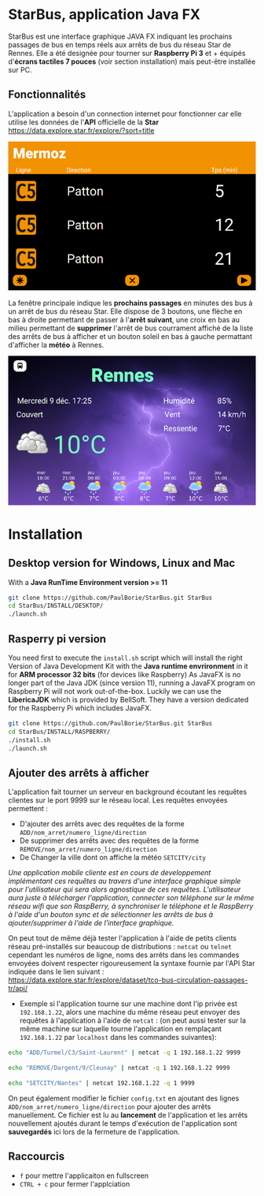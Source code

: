 # StarBus, application Java FX

StarBus est une interface graphique JAVA FX indiquant les prochains passages de bus en temps réels aux arrêts de bus du réseau Star de Rennes.
Elle a été designée pour tourner sur **Raspberry Pi 3** et + équipés d'**écrans tactiles 7 pouces** (voir section installation) mais peut-être installée sur PC.

## Fonctionnalités

L'application a besoin d'un connection internet pour fonctionner car elle utilise les données de l'**API** officielle de la **Star** https://data.explore.star.fr/explore/?sort=title

![alt text](https://github.com/PaulBorie/StarBus/blob/master/gitimages/bus.png?raw=true)

La fenêtre principale indique les **prochains passages** en minutes des bus à un arrêt de bus du réseau Star. Elle dispose de 3 boutons, une flèche en bas à droite permettant de passer à l'**arrêt suivant**, une croix en bas au milieu permettant de **supprimer** l'arrêt de bus courrament affiché de la liste des arrêts de bus à afficher et un bouton soleil en bas à gauche permattant d'afficher la **météo** à Rennes.

![alt text](https://github.com/PaulBorie/StarBus/blob/master/gitimages/meteo.png?raw=true)


# Installation

## Desktop version for Windows, Linux and Mac 

With a **Java RunTime Environment version >= 11**

```bash
git clone https://github.com/PaulBorie/StarBus.git StarBus
cd StarBus/INSTALL/DESKTOP/
./launch.sh
``` 

## Rasperry pi version

You need first to execute the `install.sh` script which will install the right Version of Java Development Kit with the **Java runtime envrironment** in it for **ARM processor 32 bits** (for devices  like Raspberry) As JavaFX is no longer part of the Java JDK (since version 11), running a JavaFX program on Raspberry Pi will not work out-of-the-box. Luckily we can use the **LibericaJDK** which is provided by BellSoft. They have a version dedicated for the Raspberry Pi which includes JavaFX.

```bash
git clone https://github.com/PaulBorie/StarBus.git StarBus 
cd StarBus/INSTALL/RASPBERRY/
./install.sh
./launch.sh
``` 

## Ajouter des arrêts à afficher

L'application fait tourner un serveur en background écoutant les requêtes clientes sur le port 9999 sur le réseau local.
Les requêtes envoyées permettent :
* D'ajouter des arrêts avec des requêtes de la forme `ADD/nom_arret/numero_ligne/direction`
* De supprimer des arrêts avec des requêtes de la forme  `REMOVE/nom_arret/numero_ligne/direction`
* De Changer la ville dont on affiche la météo `SETCITY/city`

*Une application mobile cliente est en cours de developpement implémentant ces requêtes au travers d'une interface graphique simple pour l'utilisateur qui sera alors agnostique de ces requêtes. L'utilisateur aura juste à télécharger l'application, connecter son téléphone sur le même réseau wifi que son RaspBerry, à synchroniser le téléphone et le RaspBerry à l'aide d'un bouton sync et de sélectionner les arrêts de bus à ajouter/supprimer à l'aide de l'interface graphique.*

On peut tout de même déjà tester l'application à l'aide de petits clients réseau pré-installés sur beaucoup de distributions : `netcat` ou `telnet` cependant les numéros de ligne, noms des arrêts dans les commandes envoyées doivent respecter rigoureusement la syntaxe fournie par l'API Star indiquée dans le lien suivant : https://data.explore.star.fr/explore/dataset/tco-bus-circulation-passages-tr/api/

* Exemple si l'application tourne sur une machine dont l'ip privée est `192.168.1.22`, alors une machine du même réseau peut envoyer des requêtes à l'application à l'aide de `netcat` : (on peut aussi tester sur la même machine sur laquelle tourne l'application en remplaçant `192.168.1.22` par `localhost` dans les commandes suivantes):

```bash
echo "ADD/Turmel/C3/Saint-Laurent" | netcat -q 1 192.168.1.22 9999
```

```bash
echo "REMOVE/Dargent/9/Cleunay" | netcat -q 1 192.168.1.22 9999
``` 

```bash
echo "SETCITY/Nantes" | netcat 192.168.1.22 -q 1 9999
``` 

On peut également modifier le fichier `config.txt` en ajoutant des lignes `ADD/nom_arret/numero_ligne/direction` pour ajouter des arrêts manuellement. Ce fichier est lu au **lancement** de l'application et les arrêts nouvellement ajoutés durant le temps d'exécution de l'application sont **sauvegardés** ici lors de la fermeture de l'application. 


## Raccourcis

* `f` pour mettre l'applicaiton en fullscreen
* `CTRL + c` pour fermer l'applciation 




